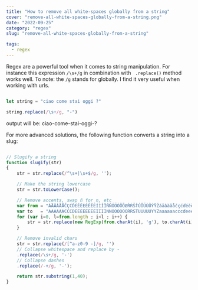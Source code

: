 ```yaml
---
title: "How to remove all white-spaces globally from a string"
cover: "remove-all-white-spaces-globally-from-a-string.png"
date: "2022-09-25"
category: "regex"
slug: "remove-all-white-spaces-globally-from-a-string"

tags:
  - regex
---
```


Regex are a powerful tool when it comes to string manipulation. For instance this expression ``` /\s+/g ``` in combination with ``` .replace()``` method works well. To note: the ``` /g ``` stands for globally. I find it very useful when working with urls.


```jsx

let string = "ciao come stai oggi ?"

string.replace(/\s+/g, "-")

```

output will be: ciao-come-stai-oggi-?


For more advanced solutions, the following function converts a string into a slug:


```jsx

// Slugify a string
function slugify(str)
{
    str = str.replace(/^\s+|\s+$/g, '');

    // Make the string lowercase
    str = str.toLowerCase();

    // Remove accents, swap ñ for n, etc
    var from = "ÁÄÂÀÃÅČÇĆĎÉĚËÈÊẼĔȆÍÌÎÏŇÑÓÖÒÔÕØŘŔŠŤÚŮÜÙÛÝŸŽáäâàãåčçćďéěëèêẽĕȇíìîïňñóöòôõøðřŕšťúůüùûýÿžþÞĐđßÆa·/_,:;";
    var to   = "AAAAAACCCDEEEEEEEEIIIINNOOOOOORRSTUUUUUYYZaaaaaacccdeeeeeeeeiiiinnooooooorrstuuuuuyyzbBDdBAa------";
    for (var i=0, l=from.length ; i<l ; i++) {
        str = str.replace(new RegExp(from.charAt(i), 'g'), to.charAt(i));
    }

    // Remove invalid chars
    str = str.replace(/[^a-z0-9 -]/g, '') 
    // Collapse whitespace and replace by -
    .replace(/\s+/g, '-') 
    // Collapse dashes
    .replace(/-+/g, '-'); 

    return str.substring(1,40);
}


```
